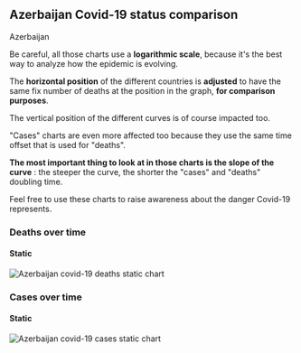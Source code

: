 ## Azerbaijan Covid-19 status comparison 

Azerbaijan



Be careful, all those charts use a **logarithmic scale**, because it's the best way to analyze how the epidemic is evolving.
 
The **horizontal position** of the different countries is **adjusted** to have the same fix number of deaths at the position in the graph, **for comparison purposes**.

The vertical position of the different curves is of course impacted too.

"Cases" charts are even more affected too because they use the same time offset that is used for "deaths".

**The most important thing to look at in those charts is the slope of the curve** : the steeper the curve, the shorter the "cases" and "deaths" doubling time.

Feel free to use these charts to raise awareness about the danger Covid-19 represents. 


 
### Deaths over time
 
#### Static
![Azerbaijan covid-19 deaths static chart](https://raw.githubusercontent.com/madlag/coronavirus_study/master/notebooks/graphs/2020-03-21/countries/Azerbaijan/2020-03-21_Azerbaijan_deaths.png "Azerbaijan covid-19 deaths static chart")   

 
### Cases over time
 
#### Static
![Azerbaijan covid-19 cases static chart](https://raw.githubusercontent.com/madlag/coronavirus_study/master/notebooks/graphs/2020-03-21/countries/Azerbaijan/2020-03-21_Azerbaijan_cases.png "Azerbaijan covid-19 cases static chart")   

